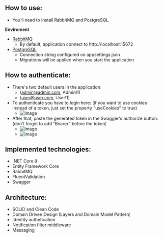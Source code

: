 ## How to use:

- You'll need to install RabbitMQ and PostgreSQL.

**Enviroment**

- [RabbitMQ](https://www.rabbitmq.com/docs/download)
  - By default, application connect to http://localhost:15672
- [PostgreSQL](https://www.postgresql.org/download/)
  - Connection string configured on appsettings.json
  - Migrations will be applied when you start the application

## How to authenticate:

- There's two default users in the application:
  - (admin@admin.com, Admin!1)
  - (user@user.com, User!1)
- To authenticate you have to login here: (if you want to use cookies instead of a token, just set the property "useCookies" to true)
  - ![image](https://github.com/gabrielromario13/moto-x-share-api/assets/50808281/a64a2f08-68a0-4886-90a7-2df37455780c)
- After that, paste the generated token in the Swagger's authorize button: (don't forget to add "Bearer" before the token)
  - ![image](https://github.com/gabrielromario13/moto-x-share-api/assets/50808281/d0b6eead-68e6-4546-8859-d0dfe373e7aa)
  - ![image](https://github.com/gabrielromario13/moto-x-share-api/assets/50808281/bb9aea26-4b39-420f-8392-b75a966da161)


## Implemented technologies:

- .NET Core 8
- Entity Framework Core
- RabbitMQ
- FluentValidation
- Swagger

## Architecture:

- SOLID and Clean Code
- Domain Driven Design (Layers and Domain Model Pattern)
- Identity authetication
- Notification filter middleware
- Messaging
